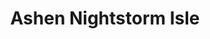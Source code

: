 ---
title: Ashen Nightstorm Isle
layout: projectpage
group: gamedev

urlsafetitle: Ashen
image: images/ashen.png
description: I worked on gameplay bug fixes in Ashen & Ashen Nightstorm Isle. Set in a sprawling open world, Ashen is a tight, 3rd person, skill-based action RPG about guiding your wanderer through a newly lit world. 
source:
exe:
---